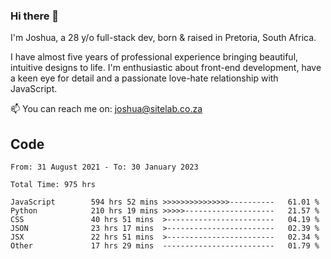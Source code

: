 ### Hi there 👋

I'm Joshua, a 28 y/o full-stack dev, born & raised in Pretoria, South Africa. 

I have almost five years of professional experience bringing beautiful, intuitive designs to life. I'm enthusiastic about front-end development, have a keen eye for detail and a passionate love-hate relationship with JavaScript.

📫 You can reach me on: joshua@sitelab.co.za

## **Code**

<!--START_SECTION:waka-->

```text
From: 31 August 2021 - To: 30 January 2023

Total Time: 975 hrs

JavaScript        594 hrs 52 mins >>>>>>>>>>>>>>>----------   61.01 %
Python            210 hrs 19 mins >>>>>--------------------   21.57 %
CSS               40 hrs 51 mins  >------------------------   04.19 %
JSON              23 hrs 17 mins  >------------------------   02.39 %
JSX               22 hrs 51 mins  >------------------------   02.34 %
Other             17 hrs 29 mins  -------------------------   01.79 %
```

<!--END_SECTION:waka-->

